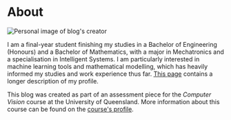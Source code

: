 # About

![Personal image of blog's creator](https://media.licdn.com/dms/image/D4E03AQF1qiTmewi9EA/profile-displayphoto-shrink_200_200/0/1696229107029?e=2147483647&v=beta&t=HOOHTQ-PUGNxbeCa4bi03jAy4M7RcnFQz0SAFfZ0s40)

I am a final-year student finishing my studies in a Bachelor of Engineering (Honours) and a Bachelor of Mathematics, with a major in Mechatronics and a specialisation in Intelligent Systems. I am particularly interested in machine learning tools and mathematical modelling, which has heavily informed my studies and work experience thus far. [This page](https://www.linkedin.com/in/samueljpickers/) contains a longer description of my profile.

This blog was created as part of an assessment piece for the *Computer Vision* course at the University of Queensland. More information about this course can be found on the [course's profile]([https://pages.github.com/](https://my.uq.edu.au/programs-courses/course.html?course_code=ELEC4630)).

